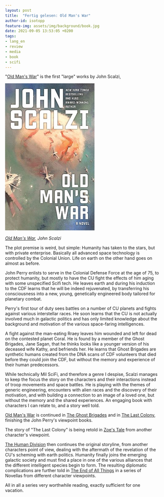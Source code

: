 ```yaml
---
layout: post
title:  "Fertig gelesen: Old Man's War"
author-id: isotopp
feature-img: assets/img/background/book.jpg
date: 2021-09-05 13:53:05 +0200
tags:
- lang_en
- review
- media
- book
- scifi
---
```


"[Old Man's War](https://www.amazon.de/Old-Mans-English-John-Scalzi-ebook/dp/B000SEIK2S)" is the first "large" works by John Scalzi,

[![](/uploads/2021/09/oldmanswar.jpg)](https://www.amazon.de/Old-Mans-English-John-Scalzi-ebook/dp/B000SEIK2S)

*[Old Man's War](https://www.amazon.de/Old-Mans-English-John-Scalzi-ebook/dp/B000SEIK2S), John Scalzi*

The plot premise is weird, but simple: Humanity has taken to the stars, but with private enterprise.
Basically all advanced space technology is controlled by the Colonial Union.
Life on earth on the other hand goes on almost as before.

John Perry enlists to serve in the Colonial Defense Force at the age of 75, to protect humanity, but mostly to have the CU fight the effects of him aging with some unspecified Scifi tech.
He leaves earth and during his induction to the CDF learns that he will be indeed rejuvenated, by transferring his consciousness into a new, young, genetically engineered body tailored for planetary combat.

Perry's first tour of duty sees battles on a number of CU planets and fights against various interstellar races.
He soon learns that the CU is not actually involved much in galactic politics and has only limited knowledge about the background and motivation of the various space-faring intelligences.

A fight against the man-eating Rraey leaves him wounded and left for dead on the contested planet Coral.
He is found by a member of the Ghost Brigades,  Jane Sagan, that he thinks looks like a younger version of his deceased wife Kathy, and befriends her.
He learns that Ghost Brigades are synthetic humans created from the DNA scans of CDF volunteers that died before they could join the CDF, but without the memory and experience of their human predecessors.

While technically Mil SciFi, and therefore a genre I despise, Scalzi manages to keep the focus the story on the characters and their interactions instead of troop movements and space battles.
He is playing with the themes of generic engineering, encounters with alien races and the discovery of their motivation, and with building a connection to an image of a loved one, but without the memory and the shared experiences.
An engaging book with characters I can relate to, and a story well told.

[Old Man's War](https://www.amazon.de/Old-Mans-English-John-Scalzi-ebook/dp/B000SEIK2S) is continued in [The Ghost Brigades](https://www.amazon.de/Ghost-Brigades-Mans-Book-English-ebook/dp/B001QS9TSE) and in [The Last Colony](https://www.amazon.de/gp/product/B000YJ85BI), finishing the John Perry's viewpoint books.

The story of "The Last Colony" is being retold in [Zoe's Tale](https://www.amazon.de/gp/product/B002ENBLM2) from another character's viewpoint.

[The Human Division](https://www.amazon.de/Human-Division-Mans-Book-English-ebook/dp/B00C2RSA9C) then continues the original storyline, from another characters point of view, dealing with the aftermath of the revelation of the CU's scheming with earth politics. Humanity finally joins the emerging galactic society and must find a place in one of the various alliances that the different intelligent species begin to form. The resulting diplomatic complications are further told in [The End of All Things](https://www.amazon.de/gp/product/B00SEPVPAW) in a series of Novellas from different character viewpoints.

All in all a series very worthwhile reading, exactly sufficient for one vacation.
